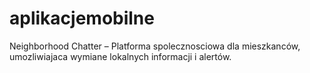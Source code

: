 # aplikacjemobilne
Neighborhood Chatter – Platforma spolecznosciowa dla mieszkanców, umozliwiajaca wymiane lokalnych informacji i alertów.
